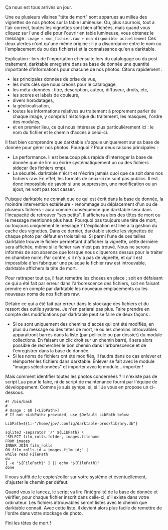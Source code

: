 
Ça nous est tous arrivés un jour.

Une ou plusieurs vilaines "tête de mort" sont apparues au milieu des vignettes de nos photos sur la table lumineuse. Ou, plus sournois, tout a l'air correct, toutes les vignettes sont bien affichées, mais quand vous cliquez sur l'une d'elle pour l'ouvrir en table lumineuse, vous obtenez le message : `image « mon_fichier.raw » non disponible actuellement` Ces deux alertes n'ont qu'une même origine : il y a discordance entre le nom ou l'emplacement du ou des fichier(s) et la connaissance qu'en a darktable.

Explication : lors de l'importation et ensuite lors du catalogage ou du post-traitement, darktable enregistre dans sa base de donnée une quantité importante d'informations pour chacune de nos photos. Citons rapidement :
- les principales données de prise de vue,
- les mots clés que nous créons pour le catalogage,
- les méta-données : titre, description, auteur, diffuseur, droits, etc,
- les scores et labels de couleurs,
- divers horodatages,
- la géolocalisation,
- toutes les informations relatives au traitement à proprement parler de chaque image, y compris l'historique du traitement, les masques, l'ordre des modules,
- et en premier lieu, ce qui nous intéresse plus particulièrement ici : le nom du fichier et le chemin d'accès à celui-ci.

Il faut bien comprendre que darktable s'appuie uniquement sur sa base de donnée pour gérer nos photos. Pourquoi ? Pour deux raisons principales :

- La performance. Il est beaucoup plus rapide d'interroger la base de donnée que de lire ou écrire systématiquement un ou des fichiers sidecar (les fichiers xmp).
- La sécurité. darktable n'écrit et n'écrira jamais quoi que ce soit dans nos fichiers raw. En effet, les formats de ceux-ci ne sont pas publics. Il est donc impossible de savoir si une suppression, une modification ou un ajout, ne vont pas tout casser.

Puisque darktable ne connait que ce qui est écrit dans la base de donnée, la moindre intervention extérieure - renommage ou déplacement d'un ou de plusieurs fichiers - aura comme conséquence que darktable sera dans l'incapacité de retrouver "ses petits". Il affichera alors des têtes de mort ou le message mentionné plus haut.
Pourquoi pas toujours une tête de mort, ou toujours uniquement le message ?
L'explication est liée à la gestion du cache des vignettes. Dans ce dernier, darktable stocke les vignettes de chaque photo par défaut en trois tailles. Si parmi l'une de ces tailles darktable trouve le fichier permettant d'afficher la vignette, cette dernière sera affichée, même si le fichier raw n'est pas trouvé. Nous ne serons informés de son absence que lorsque nous cliquerons dessus pour le traiter en chambre noire. Par contre, s'il n'y a pas de vignette, et qu'il est impossible d'en fabriquer une puisque le fichier raw est introuvable, darktable affichera la tête de mort.

Pour rattraper tout ça, il faut remettre les choses en place ; soit en défaisant ce qui a été fait par erreur dans l'arborescence des fichiers, soit en faisant prendre en compte par darktable les nouveaux emplacements ou les nouveaux noms de nos fichiers raw.

Défaire ce qui a été fait par erreur dans le stockage des fichiers et du ressort des outils système. Je n'en parlerai pas plus.
Faire prendre en compte des modifications par darktable peut se faire de deux façons :

- Si ce sont uniquement des chemins d'accès qui ont été modifiés, en plus du message ou des têtes de mort, le ou les chemins introuvables apparaitront barrés dans la liste (par pellicule ou par dossier) du module collections. En faisant un clic droit sur un chemin barré, il sera alors possible de rechercher le bon chemin dans l'arborescence et de l'enregistrer dans la base de donnée.
- Si les noms de fichiers ont été modifiés, il faudra dans ce cas enlever et réimporter les fichiers dans darktable. Enlever se fait avec le module "images sélectionnées" et importer avec le module... importer !

Mais comment identifier toutes les photos concernées ? Il n'existe pas de script Lua pour le faire, ni de script de maintenance fourni par l'équipe de développement. Comme je suis sympa, si, si ! Je vous en propose un ci-dessous.
```
#! /bin/bash  
#  
# Usage : $0 [<LibPath>]  
# If not <LibPath> provided, use $Default LibPath below  
  
LibPath=${1:-"/home/jpv/.config/darktable-prod/library.db"}  
  
sqlite3 -separator '/' ${LibPath} \  
'SELECT film_rolls.folder, images.filename  
FROM images  
INNER JOIN film_rolls  
ON film_rolls.id = images.film_id;' |  
while read FilePath  
do  
[ -e "${FilePath}" ] || echo "${FilePath}"  
done
```
Il vous suffit de le copier/coller sur votre système et éventuellement, d'ajuster le chemin par défaut.

Quand vous le lancez, le script va lire l'intégralité de la base de donnée et vérifier, pour chaque fichier inscrit dans celle-ci, s'il existe dans votre ordinateur.
Les fichiers introuvables seront listés avec le chemin que darktable connait. Avec cette liste, il devient alors plus facile de remettre de l'ordre dans votre stockage de photo.

Fini les têtes de mort ! 
